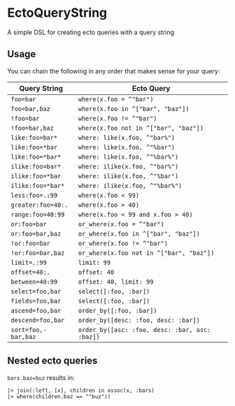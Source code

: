 # EctoQueryString

A simple DSL for creating ecto queries with a query string

## Usage

You can chain the following in any order that makes sense for your query:

Query String        | Ecto Query
---------------     | -----------
`foo=bar`           | `where(x.foo = ^"bar")`
`foo=bar,baz`       | `where(x.foo in ^["bar", "baz"])`
`!foo=bar`          | `where(x.foo != ^"bar")`
`!foo=bar,baz`      | `where(x.foo not in ^["bar", "baz"])`
`like:foo=bar*`     | `where: like(x.foo, ^"bar%")`
`like:foo=*bar`     | `where: like(x.foo, ^"%bar")`
`like:foo=*bar*`    | `where: like(x.foo, ^"%bar%")`
`ilike:foo=bar*`    | `where: ilike(x.foo, ^"bar%")`
`ilike:foo=*bar`    | `where: ilike(x.foo, ^"%bar")`
`ilike:foo=*bar*`   | `where: ilike(x.foo, ^"%bar%")`
`less:foo=.:99`     | `where(x.foo < 99)`
`greater:foo=40:.`  | `where(x.foo > 40)`
`range:foo=40:99`   | `where(x.foo < 99 and x.foo > 40)`
`or:foo=bar`        | `or_where(x.foo = ^"bar")`
`or:foo=bar,baz`    | `or_where(x.foo in ^["bar", "baz"])`
`!or:foo=bar`       | `or_where(x.foo != ^"bar")`
`!or:foo=bar,baz`   | `or_where(x.foo not in ^["bar", "baz"])`
`limit=.:99`        | `limit: 99`
`offset=40:.`       | `offset: 40`
`between=40:99`     | `offset: 40, limit: 99`
`select=foo,bar`    | `select([:foo, :bar])`
`fields=foo,bar`    | `select([:foo, :bar])`
`ascend=foo,bar`    | `order_by([:foo, :bar])`
`descend=foo,bar`   | `order_by([desc: :foo, desc: :bar])`
`sort=foo,-bar,baz` | `order_by([asc: :foo, desc: :bar, asc: :baz])`

## Nested ecto queries

`bars.baz=buz` results in:

```
|> join(:left, [x], children in assoc(x, :bars)
|> where(children.baz == ^"buz"))

```
